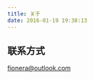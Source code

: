```yaml
---
title: 关于
date: 2016-01-19 19:38:13
---
```


## 联系方式
[fionera@outlook.com](mailto:fionera@outlook.com "常用邮箱")
